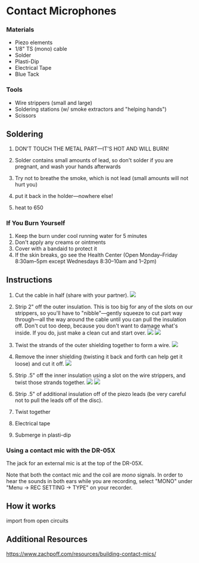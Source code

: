 # Contact Microphones

### Materials
- Piezo elements
- 1/8" TS (mono) cable
- Solder
- Plasti-Dip
- Electrical Tape
- Blue Tack
<!-- also check bandaids -->

### Tools
- Wire strippers (small and large)
- Soldering stations (w/ smoke extractors and "helping hands")
- Scissors

## Soldering

1. DON'T TOUCH THE METAL PART—IT'S HOT AND WILL BURN!
1. Solder contains small amounts of lead, so don't solder if you are pregnant, and wash your hands afterwards 
1. Try not to breathe the smoke, which is not lead (small amounts will not hurt you)


1. put it back in the holder—nowhere else!
1. heat to 650

### If You Burn Yourself

1. Keep the burn under cool running water for 5 minutes
1. Don't apply any creams or ointments
1. Cover with a bandaid to protect it
1. If the skin breaks, go see the Health Center (Open Monday–Friday 8:30am–5pm except Wednesdays 8:30–10am and 1–2pm)


## Instructions


1. Cut the cable in half (share with your partner).
![](media/contact_mic_1.jpg)
1. Strip 2" off the outer insulation. This is too big for any of the slots on our strippers, so you'll have to "nibble"—gently squeeze to cut part way through—all the way around the cable until you can pull the insulation off. Don't cut too deep, because you don't want to damage what's inside. If you do, just make a clean cut and start over.
![](media/contact_mic_2.jpg)
![](media/contact_mic_3.jpg)
1. Twist the strands of the outer shielding together to form a wire. 
![](media/contact_mic_4.jpg)
1. Remove the inner shielding (twisting it back and forth can help get it loose) and cut it off.
![](media/contact_mic_5.jpg)
1. Strip .5" off the inner insulation using a slot on the wire strippers, and twist those strands together.
![](media/contact_mic_6.jpg)
![](media/contact_mic_7.jpg)
1. Strip .5" of additional insulation off of the piezo leads (be very careful not to pull the leads off of the disc).

1. Twist together

1. Electrical tape
1. Submerge in plasti-dip



### Using a contact mic with the DR-05X

The jack for an external mic is at the top of the DR-05X.

Note that both the contact mic and the coil are _mono_ signals. In order to hear the sounds in both ears while you are recording, select "MONO" under "Menu → REC SETTING → TYPE" on your recorder.



## How it works

import from open circuits


## Additional Resources

https://www.zachpoff.com/resources/building-contact-mics/  
